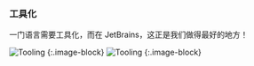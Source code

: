 ### 工具化

一门语言需要工具化，而在 JetBrains，这正是我们做得最好的地方！

<img src="{{ url_for('asset', path='images/index/features/tooling/tooling1.png') }}" srcset="{{ url_for('asset', path='images/index/features/tooling/tooling1@2x.png') }} 2x" alt="Tooling"/>
{:.image-block}

<img src="{{ url_for('asset', path='images/index/features/tooling/tooling2.png') }}" srcset="{{ url_for('asset', path='images/index/features/tooling/tooling2@2x.png') }} 2x" alt="Tooling"/>
{:.image-block}

